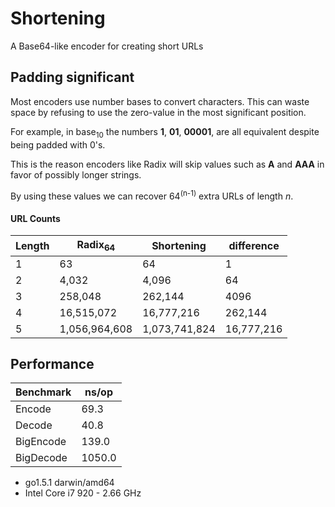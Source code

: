 # Shortening
A Base64-like encoder for creating short URLs


## Padding significant
Most encoders use number bases to convert characters.
This can waste space by refusing to use the zero-value in the
most significant position.

For example, in base<sub>10</sub> the numbers **1**, **01**, **00001**,
are all equivalent despite being padded with 0's.

This is the reason encoders like Radix will skip values
such as **A** and **AAA** in favor of possibly longer strings.

By using these values we can recover 64<sup>(n-1)</sup> extra URLs
of length *n*.

#### URL Counts
| Length | Radix<sub>64</sub> |   Shortening  | difference |
|--------|--------------------|---------------|------------|
|    1   |                 63 |            64 |          1 |
|    2   |              4,032 |         4,096 |         64 |
|    3   |            258,048 |       262,144 |       4096 |
|    4   |         16,515,072 |    16,777,216 |    262,144 |
|    5   |      1,056,964,608 | 1,073,741,824 | 16,777,216 |


## Performance
|  Benchmark   |  ns/op |
|--------------|--------|
|  Encode      |   69.3 |
|  Decode      |   40.8 |
|  BigEncode   |  139.0 |
|  BigDecode   | 1050.0 |

* go1.5.1 darwin/amd64
* Intel Core i7 920 - 2.66 GHz
